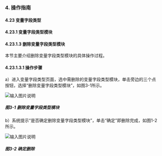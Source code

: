 ### 4. 操作指南

#### 4.23 变量字段类型

#### 4.23.1 变量字段类型模块

#### 4.23.1.3 删除变量字段类型模块

本节主要介绍删除变量字段类型模块的具体操作过程。

#### 4.23.1.3.1 操作步骤

a）进入变量字段类型页面，选中需删除的变量字段类型模块，单击旁边的三个点按钮，选择“删除变量字段类型模块”，如图3-1所示。

![输入图片说明](../../../../../images/SoFlu%EF%BC%88%E5%90%8E%E7%AB%AF%EF%BC%89%E5%BC%80%E5%8F%91%E5%B9%B3%E5%8F%B0/1.%20%E6%9C%80%E6%96%B0%E7%89%88%E6%9C%AC%20-%20%E6%9B%B4%E6%96%B0%E6%97%A5%E6%9C%9F%20-%202022.10.08/4.%20%E6%93%8D%E4%BD%9C%E6%8C%87%E5%8D%97/23.%20%E5%8F%98%E9%87%8F%E5%AD%97%E6%AE%B5%E7%B1%BB%E5%9E%8B/1.%20%E5%8F%98%E9%87%8F%E5%AD%97%E6%AE%B5%E7%B1%BB%E5%9E%8B%E6%A8%A1%E5%9D%97/3-1.png)

##### 图3-1 删除变量字段类型模块

b）系统提示“是否确定删除变量字段类型模块”，单击“确定”即删除完成，如图1-2所示。

![输入图片说明](../../../../../images/SoFlu%EF%BC%88%E5%90%8E%E7%AB%AF%EF%BC%89%E5%BC%80%E5%8F%91%E5%B9%B3%E5%8F%B0/1.%20%E6%9C%80%E6%96%B0%E7%89%88%E6%9C%AC%20-%20%E6%9B%B4%E6%96%B0%E6%97%A5%E6%9C%9F%20-%202022.10.08/4.%20%E6%93%8D%E4%BD%9C%E6%8C%87%E5%8D%97/23.%20%E5%8F%98%E9%87%8F%E5%AD%97%E6%AE%B5%E7%B1%BB%E5%9E%8B/1.%20%E5%8F%98%E9%87%8F%E5%AD%97%E6%AE%B5%E7%B1%BB%E5%9E%8B%E6%A8%A1%E5%9D%97/3-2.png)

##### 图3-2 确定删除
